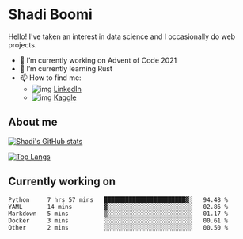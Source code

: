 # Shadi Boomi

Hello! I've taken an interest in data science and I occasionally do web projects.

- 🔭 I’m currently working on Advent of Code 2021
- 🌱 I’m currently learning Rust
- 📫 How to find me: 
  - ![img](https://www.linkedin.com/favicon.ico) [LinkedIn](https://www.linkedin.com/in/shadiboomi/)
  - ![img](https://www.kaggle.com/static/images/favicon.ico) [Kaggle](https://www.kaggle.com/sboomi)

##  About me

[![Shadi's GitHub stats](https://github-readme-stats.vercel.app/api?username=sboomi&show_icons=true&theme=radical)](https://github.com/anuraghazra/github-readme-stats)

[![Top Langs](https://github-readme-stats.vercel.app/api/top-langs/?username=sboomi&layout=compact&theme=default)](https://github.com/anuraghazra/github-readme-stats)

## Currently working on

<!--START_SECTION:waka-->

```text
Python     7 hrs 57 mins   ███████████████████████▓░   94.48 %
YAML       14 mins         ▓░░░░░░░░░░░░░░░░░░░░░░░░   02.86 %
Markdown   5 mins          ▒░░░░░░░░░░░░░░░░░░░░░░░░   01.17 %
Docker     3 mins          ░░░░░░░░░░░░░░░░░░░░░░░░░   00.61 %
Other      2 mins          ░░░░░░░░░░░░░░░░░░░░░░░░░   00.50 %
```

<!--END_SECTION:waka-->
